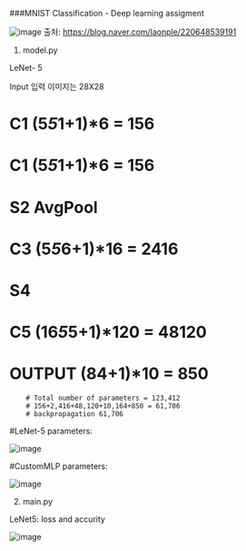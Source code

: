 ###MNIST Classification - Deep learning assigment 

![image](https://github.com/undraa0309/DL/assets/133347765/19b4f748-91be-431f-95cd-aa59c691ebd7)
출처: https://blog.naver.com/laonple/220648539191

1. model.py

LeNet- 5 

Input 입력 이미지는 28X28
 # C1 (5*5*1+1)*6 = 156
 # C1 (5*5*1+1)*6 = 156
 # S2 AvgPool
 # C3 (5*5*6+1)*16 = 2416
 # S4
 # C5 (16*5*5+1)*120 = 48120
 # OUTPUT (84+1)*10 = 850
        # Total number of parameters = 123,412
        # 156+2,416+48,120+10,164+850 = 61,706
        # backpropagation 61,706


#LeNet-5 parameters:

![image](https://github.com/undraa0309/DL/assets/133347765/b907f97c-2750-4bd8-a7b7-1e31c4eeb99b)




#CustomMLP parameters:

![image](https://github.com/undraa0309/DL/assets/133347765/c0146c36-2c70-400d-ba78-3223957392f5)




2. main.py

LeNet5: loss and accurity 

![image](https://github.com/undraa0309/DL/assets/133347765/a701c860-c490-473a-a3e3-589d89cbe409)



















